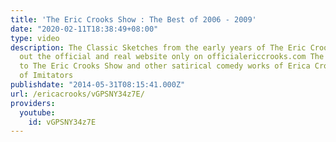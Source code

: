 ```yaml
---
title: 'The Eric Crooks Show : The Best of 2006 - 2009'
date: "2020-02-11T18:38:49+08:00"
type: video
description: The Classic Sketches from the early years of The Eric Crooks Show. Check
  out the official and real website only on officialericcrooks.com The official website
  to The Eric Crooks Show and other satirical comedy works of Erica Crooks. Beware
  of Imitators
publishdate: "2014-05-31T08:15:41.000Z"
url: /ericacrooks/vGPSNY34z7E/
providers:
  youtube:
    id: vGPSNY34z7E
---
```

